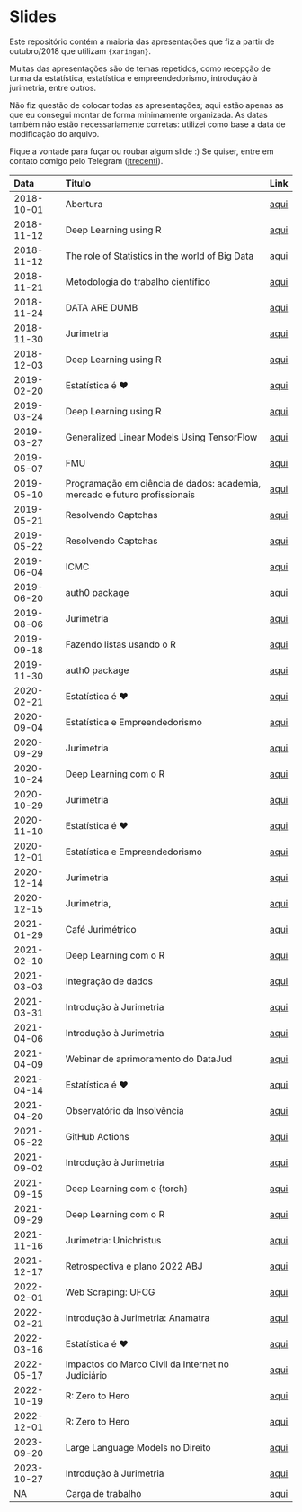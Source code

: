 
# Slides

<!-- README.md is generated from README.Rmd. Please edit that file -->

Este repositório contém a maioria das apresentações que fiz a partir de
outubro/2018 que utilizam `{xaringan}`.

Muitas das apresentações são de temas repetidos, como recepção de turma
da estatística, estatística e empreendedorismo, introdução à jurimetria,
entre outros.

Não fiz questão de colocar todas as apresentações; aqui estão apenas as
que eu consegui montar de forma minimamente organizada. As datas também
não estão necessariamente corretas: utilizei como base a data de
modificação do arquivo.

Fique a vontade para fuçar ou roubar algum slide :) Se quiser, entre em
contato comigo pelo Telegram ([jtrecenti](https://t.me/jtrecenti)).

| Data       | Titulo                                                                    | Link                                                                         |
| :--------- | :------------------------------------------------------------------------ | :--------------------------------------------------------------------------- |
| 2018-10-01 | Abertura                                                                  | [aqui](https://jtrecenti.github.io/slides/docs/amostra/index.html)           |
| 2018-11-12 | Deep Learning using R                                                     | [aqui](https://jtrecenti.github.io/slides/docs/ufba-dl/index.html)           |
| 2018-11-12 | The role of Statistics in the world of Big Data                           | [aqui](https://jtrecenti.github.io/slides/docs/ufba-rt/index.html)           |
| 2018-11-21 | Metodologia do trabalho científico                                        | [aqui](https://jtrecenti.github.io/slides/docs/cogeae/index.html)            |
| 2018-11-24 | DATA ARE DUMB                                                             | [aqui](https://jtrecenti.github.io/slides/docs/encontro-conre3/index.html)   |
| 2018-11-30 | Jurimetria                                                                | [aqui](https://jtrecenti.github.io/slides/docs/futurelaw/index.html)         |
| 2018-12-03 | Deep Learning using R                                                     | [aqui](https://jtrecenti.github.io/slides/docs/ime-dl/index.html)            |
| 2019-02-20 | Estatística é ❤️                                                          | [aqui](https://jtrecenti.github.io/slides/docs/ime2019/index.html)           |
| 2019-03-24 | Deep Learning using R                                                     | [aqui](https://jtrecenti.github.io/slides/docs/emr-dl/index.html)            |
| 2019-03-27 | Generalized Linear Models Using TensorFlow                                | [aqui](https://jtrecenti.github.io/slides/docs/emr2019/index.html)           |
| 2019-05-07 | FMU                                                                       | [aqui](https://jtrecenti.github.io/slides/docs/fmu/index.html)               |
| 2019-05-10 | Programação em ciência de dados: academia, mercado e futuro profissionais | [aqui](https://jtrecenti.github.io/slides/docs/insper/index.html)            |
| 2019-05-21 | Resolvendo Captchas                                                       | [aqui](https://jtrecenti.github.io/slides/docs/ser/index.html)               |
| 2019-05-22 | Resolvendo Captchas                                                       | [aqui](https://jtrecenti.github.io/slides/docs/ser-dl/index.html)            |
| 2019-06-04 | ICMC                                                                      | [aqui](https://jtrecenti.github.io/slides/docs/icmc/index.html)              |
| 2019-06-20 | auth0 package                                                             | [aqui](https://jtrecenti.github.io/slides/docs/user/index.html)              |
| 2019-08-06 | Jurimetria                                                                | [aqui](https://jtrecenti.github.io/slides/docs/aulajur/index.html)           |
| 2019-09-18 | Fazendo listas usando o R                                                 | [aqui](https://jtrecenti.github.io/slides/docs/amostra2019/index.html)       |
| 2019-11-30 | auth0 package                                                             | [aqui](https://jtrecenti.github.io/slides/docs/satrday/index.html)           |
| 2020-02-21 | Estatística é ❤️                                                          | [aqui](https://jtrecenti.github.io/slides/docs/ime2020/index.html)           |
| 2020-09-04 | Estatística e Empreendedorismo                                            | [aqui](https://jtrecenti.github.io/slides/docs/feira/index.html)             |
| 2020-09-29 | Jurimetria                                                                | [aqui](https://jtrecenti.github.io/slides/docs/pge/index.html)               |
| 2020-10-24 | Deep Learning com o R                                                     | [aqui](https://jtrecenti.github.io/slides/docs/ufba2020/index.html)          |
| 2020-10-29 | Jurimetria                                                                | [aqui](https://jtrecenti.github.io/slides/docs/furg/index.html)              |
| 2020-11-10 | Estatística é ❤️                                                          | [aqui](https://jtrecenti.github.io/slides/docs/ufpr2020/index.html)          |
| 2020-12-01 | Estatística e Empreendedorismo                                            | [aqui](https://jtrecenti.github.io/slides/docs/epei/index.html)              |
| 2020-12-14 | Jurimetria                                                                | [aqui](https://jtrecenti.github.io/slides/docs/esa/index.html)               |
| 2020-12-15 | Jurimetria,                                                               | [aqui](https://jtrecenti.github.io/slides/docs/lgpd/index.html)              |
| 2021-01-29 | Café Jurimétrico                                                          | [aqui](https://jtrecenti.github.io/slides/docs/cafe-202101/index.html)       |
| 2021-02-10 | Deep Learning com o R                                                     | [aqui](https://jtrecenti.github.io/slides/docs/ufrn2021/index.html)          |
| 2021-03-03 | Integração de dados                                                       | [aqui](https://jtrecenti.github.io/slides/docs/futurelaw2021/index.html)     |
| 2021-03-31 | Introdução à Jurimetria                                                   | [aqui](https://jtrecenti.github.io/slides/docs/jurimetria/index.html)        |
| 2021-04-06 | Introdução à Jurimetria                                                   | [aqui](https://jtrecenti.github.io/slides/docs/cedes/index.html)             |
| 2021-04-09 | Webinar de aprimoramento do DataJud                                       | [aqui](https://jtrecenti.github.io/slides/docs/faxinajud/index.html)         |
| 2021-04-14 | Estatística é ❤️                                                          | [aqui](https://jtrecenti.github.io/slides/docs/ime2021/index.html)           |
| 2021-04-20 | Observatório da Insolvência                                               | [aqui](https://jtrecenti.github.io/slides/docs/oabpr2021/index.html)         |
| 2021-05-22 | GitHub Actions                                                            | [aqui](https://jtrecenti.github.io/slides/docs/ser2021/apresentacao.html)    |
| 2021-09-02 | Introdução à Jurimetria                                                   | [aqui](https://jtrecenti.github.io/slides/docs/insper-jurimetria/index.html) |
| 2021-09-15 | Deep Learning com o {torch}                                               | [aqui](https://jtrecenti.github.io/slides/docs/petufpr2021/index.html)       |
| 2021-09-29 | Deep Learning com o R                                                     | [aqui](https://jtrecenti.github.io/slides/docs/estathidados/index.html)      |
| 2021-11-16 | Jurimetria: Unichristus                                                   | [aqui](https://jtrecenti.github.io/slides/docs/unichristus/index.html)       |
| 2021-12-17 | Retrospectiva e plano 2022 ABJ                                            | [aqui](https://jtrecenti.github.io/slides/docs/retrosp2021/index.html)       |
| 2022-02-01 | Web Scraping: UFCG                                                        | [aqui](https://jtrecenti.github.io/slides/docs/ufcg/index.html)              |
| 2022-02-21 | Introdução à Jurimetria: Anamatra                                         | [aqui](https://jtrecenti.github.io/slides/docs/anamatra/index.html)          |
| 2022-03-16 | Estatística é ❤️                                                          | [aqui](https://jtrecenti.github.io/slides/docs/ime2022/index.html)           |
| 2022-05-17 | Impactos do Marco Civil da Internet no Judiciário                         | [aqui](https://jtrecenti.github.io/slides/docs/google/index.html)            |
| 2022-10-19 | R: Zero to Hero                                                           | [aqui](https://jtrecenti.github.io/slides/docs/r-zero-hero/index.html)       |
| 2022-12-01 | R: Zero to Hero                                                           | [aqui](https://jtrecenti.github.io/slides/docs/r-zero-hero-base/index.html)  |
| 2023-09-20 | Large Language Models no Direito                                          | [aqui](https://jtrecenti.github.io/slides/docs/gptjur/index.html)            |
| 2023-10-27 | Introdução à Jurimetria                                                   | [aqui](https://jtrecenti.github.io/slides/docs/ufc-ceoe/index.html)          |
| NA         | Carga de trabalho                                                         | [aqui](https://jtrecenti.github.io/slides/docs/carga/index.html)             |
